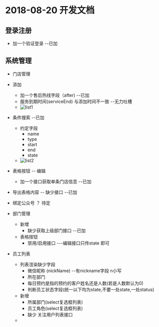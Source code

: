 2018-08-20 开发文档
==================
##  登录注册
- 加一个验证登录 --已加

## 系统管理
- 门店管理	
 - 添加	          
    - 加一个售后热线字段（after) --已加	
    - 服务到期时间(serviceEnd) 与添加时间不一致 --无力吐槽
	- ![list1](imgs/2018-08-20/list-1.jpg)			
 - 条件搜索 --已加
    - 约定字段
        - name
        - type 
        - start
        - end
        - state
    - ![list2](imgs/2018-08-20/list-2.jpg) 
 - 表格按钮 -- 编辑
    - 加一个接口获取单条门店信息  --已加
 - 导出表格内容 -- 缺少接口   --已加
 - 绑定公众号 ？ 待定
    
- 部门管理
  - 新增 
    - 缺少获取上级部门接口 --已加
  - 表格按钮
    - 禁用/启用接口  ---编辑接口只传state 即可

- 员工列表
  - 列表渲染缺少字段
    - 微信昵称 (nickName)  --有nickname字段 n小写
    - 所在部门
    - 每日预约是指的预约的客户姓名还是人数(若是人数默认为0)
    - 判断员工状态字段(统一以下均为state,不要一处state,一处status)
  - 新增
    - 所属部门(select复选框列表)
    - 员工角色(select复选框列表)
    - 缺少 关注用户列表接口
  -  
